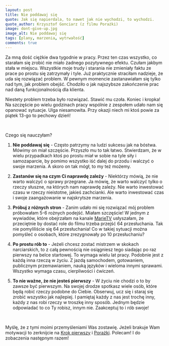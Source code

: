 ```yaml
---
layout: post
title: Nie poddawaj się
quote: Jak się napierdala, to nawet jak nie wychodzi, to wychodzi.
quote_author: Krzysztof Gonciarz (z filmu Porażki)
image: dont-give-up.jpg
image_alt: Nie poddawaj się
tags: [plany, marzenia, wytrwałość]
comments: true
---
```


Za mną dość ciężkie dwa tygodnie w pracy. Przez ten czas wszystko, co starałam się zrobić nie miało żadnego pozytywnego efektu. Czułam jakbym stała w miejscu. Wszystkie moje trudy i starania nie zmieniały faktu ze prace po prostu się zatrzymały i tyle. Już praktycznie straciłam nadzieje, że uda się rozwiązać problem. W pewnym momencie zastanawiałam się tylko nad tym, jak problem obejść. Chodziło o jak najszybsze zakończenie prac nad daną funkcjonalnością dla klienta.

Niestety problem trzeba było rozwiązać. Stawić mu czoła. Koniec i kropka! Na szczęście po wielu godzinach pracy wspólnie z zespołem udało nam się opanować sytuacje. Ulga niesamowita. Przy okazji niech mi ktoś powie za piątek 13-go to pechowy dzień!

<br>

Czego się nauczyłam?

1. **Nie poddawaj się** - Często patrzymy na ludzi sukcesu jak na bóstwa. Mówimy on miał szczęście. Przyszło mu to tak łatwo. Stwierdzam, że w wielu przypadkach ktoś po prostu miał w sobie na tyle siły i samozaparcie, by pomimo wszystko iść dalej do przodu i walczyć o swoje marzenia. A skoro on tak mógł, to my też możemy.

2. **Zastanów się na czym Ci naprawdę zależy** - Niektórzy mówią, że nie warto walczyć o sprawy przegrane. Ja mówię, że warto walczyć tylko o rzeczy słuszne, na których nam naprawdę zależy. Nie warto inwestować czasu w rzeczy nieistotne, jakieś zachcianki. Ale warto inwestować czas i swoje zaangażowanie w najskrytsze marzenia.

3. **Próbuj z różnych stron** - Zanim udało mi się rozwiązać mój problem próbowałam 5-6 rożnych podejść. Miałam szczęście! W jednym z wywiadów, które obejrzałam na kanale [MarieTV](https://www.youtube.com/watch?v=E-DF4LUm0Rc) usłyszałam, że przeciętnie by dostać role do filmu trzeba przejść 64 przesłuchania. Tak nie pomyliliście się 64 przesłuchania! Co w takiej sytuacji można pomyśleć o osobach, które zrezygnowały po 10 przesłuchaniu?

4. **Po prostu rób to** - Jeżeli chcesz zostać mistrzem w skokach narciarskich, to z całą pewnością nie osiągniesz tego siadając po raz pierwszy na belce startowej. To wymaga wielu lat pracy. Podobnie jest z każdą inna rzeczą w życiu. Z jazdą samochodem, gotowaniem, publicznym przemawianiem, nauką języków i wieloma innymi sprawami. Wszystko wymaga czasu, cierpliwości i ćwiczeń.

5. **To nie ważne, że nie jesteś pierwszy** - W życiu nie chodzi o to by zawsze być pierwszym. Na swojej drodze spotkasz wiele osób, które będą robić rzeczy podobne do Ciebie. Obserwuj, ucz się i staraj się zrobić wszystko jak najlepiej. I pamiętaj każdy z nas jest trochę inny, każdy z nas robi rzeczy w troszkę inny sposób. Jednym będzie odpowiadać to co Ty robisz, innym nie. Zaakceptuj to i rób swoje!

<br>

Myślę, że z tymi moimi przemyśleniami Was zostawię. Jeżeli brakuje Wam motywacji to zerknijcie na [Krok pierwszy](https://www.youtube.com/watch?v=LXM_tGHcuMo) i [Porażki](https://www.youtube.com/watch?v=PyBuKSpwkAU). Polecam! I do zobaczenia następnym razem!
